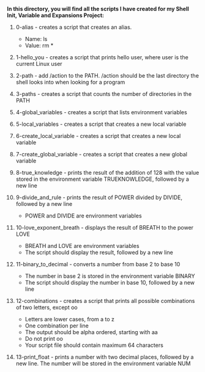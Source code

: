 **In this directory, you will find all the scripts I have created for my Shell Init, Variable and Expansions Project:**

1. 0-alias - creates a script that creates an alias.

   - Name: ls
   - Value: rm *

2. 1-hello_you - creates a script that prints hello user, where user is the current Linux user

3. 2-path - add /action to the PATH. /action should be the last directory the shell looks into when looking for a program

4. 3-paths - creates a script that counts the number of directories in the PATH

5. 4-global_variables - creates a script that lists environment variables

6. 5-local_variables - creates a script that creates a new local variable

7. 6-create_local_variable - creates a script that creates a new local variable

8. 7-create_global_variable - creates a script that creates a new global variable

9. 8-true_knowledge - prints the result of the addition of 128 with the value stored in the environment variable TRUEKNOWLEDGE, followed by a new line

10. 9-divide_and_rule - prints the result of POWER divided by DIVIDE, followed by a new line
    
    - POWER and DIVIDE are environment variables

11. 10-love_exponent_breath - displays the result of BREATH to the power LOVE

    - BREATH and LOVE are environment variables
    - The script should display the result, followed by a new line

12. 11-binary_to_decimal - converts a number from base 2 to base 10

    - The number in base 2 is stored in the environment variable BINARY
    - The script should display the number in base 10, followed by a new line

13. 12-combinations - creates a script that prints all possible combinations of two letters, except oo

    - Letters are lower cases, from a to z
    - One combination per line
    - The output should be alpha ordered, starting with aa
    - Do not print oo
    - Your script file should contain maximum 64 characters

14. 13-print_float - prints a number with two decimal places, followed by a new line. The number will be stored in the environment variable NUM

